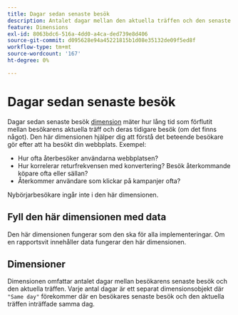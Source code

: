 ```yaml
---
title: Dagar sedan senaste besök
description: Antalet dagar mellan den aktuella träffen och den senaste gången de besökte.
feature: Dimensions
exl-id: 8063bdc6-516a-4dd0-a4ca-ded739e8d406
source-git-commit: d095628e94a45221815b1d08e35132de09f5ed8f
workflow-type: tm+mt
source-wordcount: '167'
ht-degree: 0%

---
```


# Dagar sedan senaste besök

Dagar sedan senaste besök [dimension](overview.md) mäter hur lång tid som förflutit mellan besökarens aktuella träff och deras tidigare besök (om det finns något). Den här dimensionen hjälper dig att förstå det beteende besökare gör efter att ha besökt din webbplats. Exempel:

* Hur ofta återbesöker användarna webbplatsen?
* Hur korrelerar returfrekvensen med konvertering? Besök återkommande köpare ofta eller sällan?
* Återkommer användare som klickar på kampanjer ofta?

Nybörjarbesökare ingår inte i den här dimensionen.

## Fyll den här dimensionen med data

Den här dimensionen fungerar som den ska för alla implementeringar. Om en rapportsvit innehåller data fungerar den här dimensionen.

## Dimensioner

Dimensionen omfattar antalet dagar mellan besökarens senaste besök och den aktuella träffen. Varje antal dagar är ett separat dimensionsobjekt där `"Same day"` förekommer där en besökares senaste besök och den aktuella träffen inträffade samma dag.
